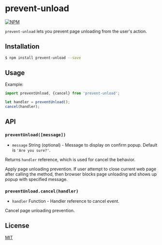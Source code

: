 # prevent-unload

[![NPM](https://nodei.co/npm/prevent-unload.png?downloads=true)](https://nodei.co/npm/prevent-unload/)

`prevent-unload` lets you prevent page unloading from the user's action.

## Installation

```bash
$ npm install prevent-unload --save
```

## Usage

Example:

```javascript
import preventUnload, {cancel} from 'prevent-unload';

let handler = preventUnload();
cancel(handler);
```

## API

### `preventUnload([message])`

* `message` String (optional) - Message to display on confirm popup. Default is
`'Are you sure?'`.

Returns `handler` reference, which is used for cancel the behavior.

Apply page unloading prevention. If user attempt to close current web page after
calling the method, then browser blocks page unloading and shows up popup with
specified message.

### `preventUnload.cancel(handler)`

* `handler` Function - Handler reference to cancel event.

Cancel page unloading prevention.

## License

[MIT](http://preco.mit-license.org/)

